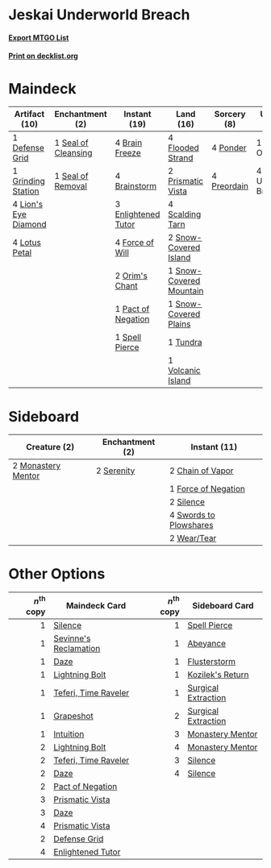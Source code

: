 # Jeskai Underworld Breach

#### [Export MTGO List](../collection/Jeskai%20Underworld%20Breach/Jeskai%20Underworld%20Breach.txt)
#### [Print on decklist.org](http://decklist.org/?deckmain=4%09Brain%20Freeze%0A4%09Brainstorm%0A1%09Defense%20Grid%0A3%09Enlightened%20Tutor%0A4%09Flooded%20Strand%0A4%09Force%20of%20Will%0A1%09Grinding%20Station%0A4%09Lion's%20Eye%20Diamond%0A4%09Lotus%20Petal%0A2%09Orim's%20Chant%0A1%09Pact%20of%20Negation%0A4%09Ponder%0A4%09Preordain%0A2%09Prismatic%20Vista%0A4%09Scalding%20Tarn%0A1%09Seal%20of%20Cleansing%0A1%09Seal%20of%20Removal%0A2%09Snow-Covered%20Island%0A1%09Snow-Covered%20Mountain%0A1%09Snow-Covered%20Plains%0A1%09Spell%20Pierce%0A1%09Thassa's%20Oracle%0A1%09Tundra%0A4%09Underworld%20Breach%0A1%09Volcanic%20Island&deckside=2%09Chain%20of%20Vapor%0A1%09Force%20of%20Negation%0A2%09Monastery%20Mentor%0A2%09Serenity%0A2%09Silence%0A4%09Swords%20to%20Plowshares%0A2%09Wear/Tear)
# Maindeck

|                                        Artifact (10)                                        |                                       Enchantment (2)                                        |                                        Instant (19)                                         |                                            Land (16)                                             |                                     Sorcery (8)                                      |    Unknown (5)    |
|---------------------------------------------------------------------------------------------|----------------------------------------------------------------------------------------------|---------------------------------------------------------------------------------------------|--------------------------------------------------------------------------------------------------|--------------------------------------------------------------------------------------|-------------------|
|1 [Defense Grid](http://gatherer.wizards.com/Pages/Card/Details.aspx?multiverseid=45481)     |1 [Seal of Cleansing](http://gatherer.wizards.com/Pages/Card/Details.aspx?multiverseid=405369)|4 [Brain Freeze](http://gatherer.wizards.com/Pages/Card/Details.aspx?multiverseid=47599)     |4 [Flooded Strand](http://gatherer.wizards.com/Pages/Card/Details.aspx?multiverseid=405098)       |4 [Ponder](http://gatherer.wizards.com/Pages/Card/Details.aspx?multiverseid=451051)   |1 Thassa's Oracle  |
|1 [Grinding Station](http://gatherer.wizards.com/Pages/Card/Details.aspx?multiverseid=51229) |1 [Seal of Removal](http://gatherer.wizards.com/Pages/Card/Details.aspx?multiverseid=21287)   |4 [Brainstorm](http://gatherer.wizards.com/Pages/Card/Details.aspx?multiverseid=3897)        |2 [Prismatic Vista](http://gatherer.wizards.com/Pages/Card/Details.aspx?multiverseid=464193)      |4 [Preordain](http://gatherer.wizards.com/Pages/Card/Details.aspx?multiverseid=405347)|4 Underworld Breach|
|4 [Lion's Eye Diamond](http://gatherer.wizards.com/Pages/Card/Details.aspx?multiverseid=3255)|                                                                                              |3 [Enlightened Tutor](http://gatherer.wizards.com/Pages/Card/Details.aspx?multiverseid=15355)|4 [Scalding Tarn](http://gatherer.wizards.com/Pages/Card/Details.aspx?multiverseid=405107)        |                                                                                      |                   |
|4 [Lotus Petal](http://gatherer.wizards.com/Pages/Card/Details.aspx?multiverseid=420602)     |                                                                                              |4 [Force of Will](http://gatherer.wizards.com/Pages/Card/Details.aspx?multiverseid=3107)     |2 [Snow-Covered Island](http://gatherer.wizards.com/Pages/Card/Details.aspx?multiverseid=121130)  |                                                                                      |                   |
|                                                                                             |                                                                                              |2 [Orim's Chant](http://gatherer.wizards.com/Pages/Card/Details.aspx?multiverseid=26852)     |1 [Snow-Covered Mountain](http://gatherer.wizards.com/Pages/Card/Details.aspx?multiverseid=121233)|                                                                                      |                   |
|                                                                                             |                                                                                              |1 [Pact of Negation](http://gatherer.wizards.com/Pages/Card/Details.aspx?multiverseid=442057)|1 [Snow-Covered Plains](http://gatherer.wizards.com/Pages/Card/Details.aspx?multiverseid=121267)  |                                                                                      |                   |
|                                                                                             |                                                                                              |1 [Spell Pierce](http://gatherer.wizards.com/Pages/Card/Details.aspx?multiverseid=425876)    |1 [Tundra](http://gatherer.wizards.com/Pages/Card/Details.aspx?multiverseid=885)                  |                                                                                      |                   |
|                                                                                             |                                                                                              |                                                                                             |1 [Volcanic Island](http://gatherer.wizards.com/Pages/Card/Details.aspx?multiverseid=887)         |                                                                                      |                   |


# Sideboard

|                                        Creature (2)                                         |                                  Enchantment (2)                                   |                                         Instant (11)                                         |
|---------------------------------------------------------------------------------------------|------------------------------------------------------------------------------------|----------------------------------------------------------------------------------------------|
|2 [Monastery Mentor](http://gatherer.wizards.com/Pages/Card/Details.aspx?multiverseid=391883)|2 [Serenity](http://gatherer.wizards.com/Pages/Card/Details.aspx?multiverseid=15360)|2 [Chain of Vapor](http://gatherer.wizards.com/Pages/Card/Details.aspx?multiverseid=420701)   |
|                                                                                             |                                                                                    |1 [Force of Negation](http://gatherer.wizards.com/Pages/Card/Details.aspx?multiverseid=464001)|
|                                                                                             |                                                                                    |2 [Silence](http://gatherer.wizards.com/Pages/Card/Details.aspx?multiverseid=191083)          |
|                                                                                             |                                                                                    |4 [Swords to Plowshares](http://gatherer.wizards.com/Pages/Card/Details.aspx?multiverseid=869)|
|                                                                                             |                                                                                    |2 [Wear/Tear](http://gatherer.wizards.com/Pages/Card/Details.aspx?multiverseid=368950)        |


# Other Options

|*n*<sup>th</sup> copy|                                         Maindeck Card                                          |*n*<sup>th</sup> copy|                                        Sideboard Card                                        |
|--------------------:|------------------------------------------------------------------------------------------------|--------------------:|----------------------------------------------------------------------------------------------|
|                    1|[Silence](http://gatherer.wizards.com/Pages/Card/Details.aspx?multiverseid=191083)              |                    1|[Spell Pierce](http://gatherer.wizards.com/Pages/Card/Details.aspx?multiverseid=425876)       |
|                    1|[Sevinne's Reclamation](http://gatherer.wizards.com/Pages/Card/Details.aspx?multiverseid=470551)|                    1|[Abeyance](http://gatherer.wizards.com/Pages/Card/Details.aspx?multiverseid=4563)             |
|                    1|[Daze](http://gatherer.wizards.com/Pages/Card/Details.aspx?multiverseid=189255)                 |                    1|[Flusterstorm](http://gatherer.wizards.com/Pages/Card/Details.aspx?multiverseid=228255)       |
|                    1|[Lightning Bolt](http://gatherer.wizards.com/Pages/Card/Details.aspx?multiverseid=806)          |                    1|[Kozilek's Return](http://gatherer.wizards.com/Pages/Card/Details.aspx?multiverseid=407608)   |
|                    1|[Teferi, Time Raveler](http://gatherer.wizards.com/Pages/Card/Details.aspx?multiverseid=461148) |                    1|[Surgical Extraction](http://gatherer.wizards.com/Pages/Card/Details.aspx?multiverseid=397706)|
|                    1|[Grapeshot](http://gatherer.wizards.com/Pages/Card/Details.aspx?multiverseid=426588)            |                    2|[Surgical Extraction](http://gatherer.wizards.com/Pages/Card/Details.aspx?multiverseid=397706)|
|                    1|[Intuition](http://gatherer.wizards.com/Pages/Card/Details.aspx?multiverseid=4707)              |                    3|[Monastery Mentor](http://gatherer.wizards.com/Pages/Card/Details.aspx?multiverseid=391883)   |
|                    2|[Lightning Bolt](http://gatherer.wizards.com/Pages/Card/Details.aspx?multiverseid=806)          |                    4|[Monastery Mentor](http://gatherer.wizards.com/Pages/Card/Details.aspx?multiverseid=391883)   |
|                    2|[Teferi, Time Raveler](http://gatherer.wizards.com/Pages/Card/Details.aspx?multiverseid=461148) |                    3|[Silence](http://gatherer.wizards.com/Pages/Card/Details.aspx?multiverseid=191083)            |
|                    2|[Daze](http://gatherer.wizards.com/Pages/Card/Details.aspx?multiverseid=189255)                 |                    4|[Silence](http://gatherer.wizards.com/Pages/Card/Details.aspx?multiverseid=191083)            |
|                    2|[Pact of Negation](http://gatherer.wizards.com/Pages/Card/Details.aspx?multiverseid=442057)     |                     |                                                                                              |
|                    3|[Prismatic Vista](http://gatherer.wizards.com/Pages/Card/Details.aspx?multiverseid=464193)      |                     |                                                                                              |
|                    3|[Daze](http://gatherer.wizards.com/Pages/Card/Details.aspx?multiverseid=189255)                 |                     |                                                                                              |
|                    4|[Prismatic Vista](http://gatherer.wizards.com/Pages/Card/Details.aspx?multiverseid=464193)      |                     |                                                                                              |
|                    2|[Defense Grid](http://gatherer.wizards.com/Pages/Card/Details.aspx?multiverseid=45481)          |                     |                                                                                              |
|                    4|[Enlightened Tutor](http://gatherer.wizards.com/Pages/Card/Details.aspx?multiverseid=15355)     |                     |                                                                                              |

